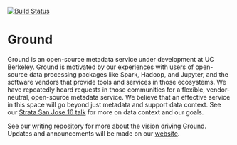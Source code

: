 [![Build Status](https://travis-ci.org/ground-context/ground.svg?branch=master)](https://travis-ci.org/ground-context/ground)

# Ground

Ground is an open-source metadata service under development at UC Berkeley.
Ground is motivated by our experiences with users of open-source data
processing packages like Spark, Hadoop, and Jupyter, and the software vendors
that provide tools and services in those ecosystems. We have repeatedly heard
requests in those communities for a flexible, vendor-neutral, open-source
metadata service. We believe that an effective service in this space will go
beyond just metadata and support data context. See our [Strata San Jose 16
talk](https://speakerdeck.com/vikrams/grounding-big-data) for more on data
context and our goals.

See [our writing repository](https://github.com/ground-metadata/writing) for
more about the vision driving Ground. Updates and announcements will be made on
our [website](http://www.ground-metadata.org).
